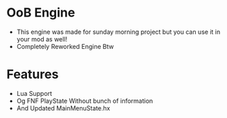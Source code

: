 # OoB Engine
* This engine was made for sunday morning project but you can use it in your mod as well!
* Completely Reworked Engine Btw
# Features
* Lua Support
* Og FNF PlayState Without bunch of information
* And Updated MainMenuState.hx
